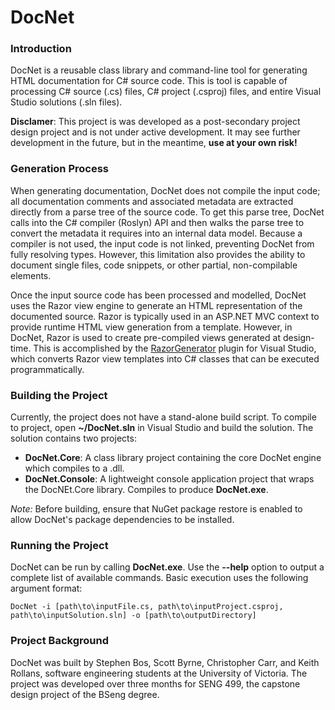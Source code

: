 DocNet
======
### Introduction
DocNet is a reusable class library and command-line tool for generating HTML documentation for C# source code. This is tool is capable of processing C# source (.cs) files, C# project (.csproj) files, and entire Visual Studio solutions (.sln files).

__Disclamer__: This project is was developed as a post-secondary project design project and is not under active development. It may see further development in the future, but in the meantime, __use at your own risk!__
  
### Generation Process
When generating documentation, DocNet does not compile the input code; all documentation comments and associated metadata are extracted directly from a parse tree of the source code. To get this parse tree, DocNet calls into the C# compiler (Roslyn) API and then walks the parse tree to convert the metadata it requires into an internal data model. Because a compiler is not used, the input code is not linked, preventing DocNet from fully resolving types. However, this limitation also provides the ability to document single files, code snippets, or other partial, non-compilable elements. 

Once the input source code has been processed and modelled, DocNet uses the Razor view engine to generate an HTML representation of the documented source. Razor is typically used in an ASP.NET MVC context to provide runtime HTML view generation from a template. However, in DocNet, Razor is used to create pre-compiled views generated at design-time. This is accomplished by the [RazorGenerator](https://github.com/RazorGenerator/RazorGenerator) plugin for Visual Studio, which converts Razor view templates into C# classes that can be executed programmatically.

###  Building the Project
Currently, the project does not have a stand-alone build script. To compile to project, open __~/DocNet.sln__ in Visual Studio and build the solution. The solution contains two projects:
- __DocNet.Core__: A class library project containing the core DocNet engine which compiles to a .dll.
- __DocNet.Console__: A lightweight console application project that wraps the DocNEt.Core library. Compiles to produce __DocNet.exe__.

_Note:_ Before building, ensure that NuGet package restore is enabled to allow DocNet's package dependencies to be installed.

### Running the Project
DocNet can be run by calling __DocNet.exe__. Use the __--help__ option to output a complete list of available commands. Basic execution uses the following argument format:

```DocNet -i [path\to\inputFile.cs, path\to\inputProject.csproj, path\to\inputSolution.sln] -o [path\to\outputDirectory]```

### Project Background
DocNet was built by Stephen Bos, Scott Byrne, Christopher Carr, and Keith Rollans, software engineering students at the University of Victoria. The project was developed over three months for SENG 499, the capstone design project of the BSeng degree.
